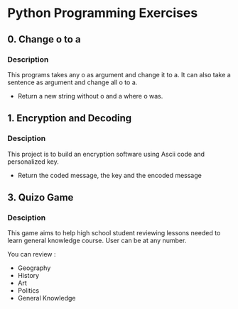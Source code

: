 # Python Programming Exercises

## 0. Change o to a

### Description

This programs takes any o as argument and change it to a.
It can also take a sentence as argument and change all o to a.

* Return a new string without o and a where o was.


## 1. Encryption and Decoding

### Desciption
This project is to build an encryption software using Ascii code and
personalized key.

* Return the coded message, the key and the encoded message

## 3. Quizo Game

### Desciption

This game aims to help high school student reviewing lessons needed to learn
general knowledge course.
User can be at any number.

You can review :

* Geography
* History
* Art
* Politics
* General Knowledge
